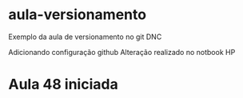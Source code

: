 # aula-versionamento

Exemplo da aula de versionamento no git DNC

Adicionando configuração github
Alteração realizado no notbook HP


# Aula 48 iniciada
